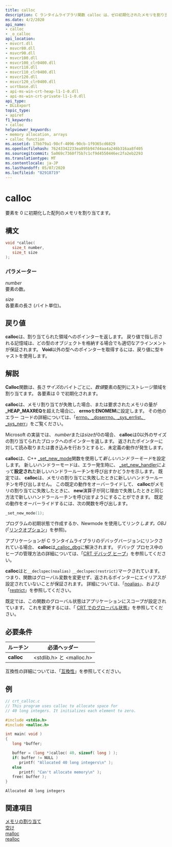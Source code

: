 ```yaml
---
title: calloc
description: C ランタイムライブラリ関数 calloc は、ゼロ初期化されたメモリを割り当てます。
ms.date: 4/2/2020
api_name:
- calloc
- _o_calloc
api_location:
- msvcrt.dll
- msvcr80.dll
- msvcr90.dll
- msvcr100.dll
- msvcr100_clr0400.dll
- msvcr110.dll
- msvcr110_clr0400.dll
- msvcr120.dll
- msvcr120_clr0400.dll
- ucrtbase.dll
- api-ms-win-crt-heap-l1-1-0.dll
- api-ms-win-crt-private-l1-1-0.dll
api_type:
- DLLExport
topic_type:
- apiref
f1_keywords:
- calloc
helpviewer_keywords:
- memory allocation, arrays
- calloc function
ms.assetid: 17bb79a1-98cf-4096-90cb-1f9365cd6829
ms.openlocfilehash: 76243342233ea895b947d4aa4a246b316aa8f405
ms.sourcegitcommit: 5a069c7360f75b7c1cf9d4550446ec2fa2eb2293
ms.translationtype: MT
ms.contentlocale: ja-JP
ms.lasthandoff: 05/07/2020
ms.locfileid: "82918719"
---
```

# <a name="calloc"></a>calloc

要素を 0 に初期化した配列のメモリを割り当てます。

## <a name="syntax"></a>構文

```C
void *calloc(
   size_t number,
   size_t size
);
```

### <a name="parameters"></a>パラメーター

*number*<br/>
要素の数。

*size*<br/>
各要素の長さ (バイト単位)。

## <a name="return-value"></a>戻り値

**calloc**は、割り当てられた領域へのポインターを返します。 戻り値で指し示される記憶域は、どの型のオブジェクトを格納する場合でも適切なアラインメントが保証されます。 **Void**以外の型へのポインターを取得するには、戻り値に型キャストを使用します。

## <a name="remarks"></a>解説

**Calloc**関数は、長さ*サイズ*のバイトごとに、*数値*要素の配列にストレージ領域を割り当てます。 各要素は 0 で初期化されます。

**calloc**は、メモリ割り当てが失敗した場合、または要求されたメモリの量が **_HEAP_MAXREQ**を超えた場合に、 **errno**を**ENOMEM**に設定します。 その他のエラー コードの詳細については、「[errno、_doserrno、_sys_errlist、_sys_nerr](../../c-runtime-library/errno-doserrno-sys-errlist-and-sys-nerr.md)」をご覧ください。

Microsoft の実装では、 *number*または*size*が0の場合、 **calloc**は0以外のサイズの割り当てられたブロックへのポインターを返します。 返されたポインターに対して読み取りまたは書き込みを行おうとすると、未定義の動作が発生します。

**calloc**は、C++ [_set_new_mode](set-new-mode.md)関数を使用して*新しいハンドラーモード*を設定します。 新しいハンドラーモードは、エラー発生時に、 [_set_new_handler](set-new-handler.md)によって**設定され**た新しいハンドラールーチンを呼び出すかどうかを示します。 既定では、 **calloc**は、メモリの割り当てに失敗したときに新しいハンドラールーチンを呼び出しません。 この既定の動作をオーバーライドして、 **calloc**がメモリの割り当てに失敗したときに、 **new**演算子が同じ理由で失敗したときと同じ方法で新しいハンドラールーチンを呼び出すようにすることができます。 既定の動作をオーバーライドするには、次の関数を呼び出します。

```C
_set_new_mode(1);
```

プログラムの初期状態で作成するか、Newmode を使用してリンク*します。OBJ* (「[リンクオプション](../../c-runtime-library/link-options.md)」を参照)。

アプリケーションが C ランタイムライブラリのデバッグバージョンにリンクされている場合、 **calloc**は[_calloc_dbg](calloc-dbg.md)に解決されます。 デバッグ プロセス中のヒープの管理方法の詳細については、「[CRT デバッグ ヒープ](/visualstudio/debugger/crt-debug-heap-details)」を参照してください。

**calloc**はと`__declspec(noalias)` `__declspec(restrict)`マークされています。つまり、関数はグローバル変数を変更せず、返されるポインターにエイリアスが設定されていないことが保証されます。 詳細については、「[noalias](../../cpp/noalias.md)」、および「[restrict](../../cpp/restrict.md)」を参照してください。

既定では、この関数のグローバル状態はアプリケーションにスコープが設定されています。 これを変更するには、「 [CRT でのグローバル状態](../global-state.md)」を参照してください。

## <a name="requirements"></a>必要条件

|ルーチン|必須ヘッダー|
|-------------|---------------------|
|**calloc**|\<stdlib.h> と \<malloc.h>|

互換性の詳細については、「[互換性](../../c-runtime-library/compatibility.md)」を参照してください。

## <a name="example"></a>例

```C
// crt_calloc.c
// This program uses calloc to allocate space for
// 40 long integers. It initializes each element to zero.

#include <stdio.h>
#include <malloc.h>

int main( void )
{
   long *buffer;

   buffer = (long *)calloc( 40, sizeof( long ) );
   if( buffer != NULL )
      printf( "Allocated 40 long integers\n" );
   else
      printf( "Can't allocate memory\n" );
   free( buffer );
}
```

```Output
Allocated 40 long integers
```

## <a name="see-also"></a>関連項目

[メモリの割り当て](../../c-runtime-library/memory-allocation.md)<br/>
[空け](free.md)<br/>
[malloc](malloc.md)<br/>
[realloc](realloc.md)<br/>
